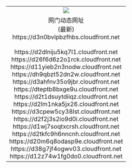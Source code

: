 ﻿<table>
  <tr></tr>
  <tr><td colspan=2 align=center><img src="https://d3n0bvlpbzfhbs.cloudfront.net/Up/oGate.jpg" /></td></tr>
  <tr><td colspan=2 align=center>网门动态网址<br/>(最新)
<br>https://d3n0bvlpbzfhbs.cloudfront.net
<br/>
<br>https://d2dlniju5kq7l1.cloudfront.net
<br>https://d26f6d6z2o1rck.cloudfront.net
<br>https://d11yieb2n3nodw.cloudfront.net
<br>https://dh9qbzt52dn2w.cloudfront.net
<br>https://d3ahfnv35o9jbr.cloudfront.net
<br>https://dteptb8bxge9u.cloudfront.net
<br>https://d2t1dsuytdiiqz.cloudfront.net
<br>https://d2lm1nka5jx26.cloudfront.net
<br>https://d3cpew5cy38lst.cloudfront.net
<br>https://d2f2j3s2io9d0i.cloudfront.net
<br>https://d1wj7soqtxcrsh.cloudfront.net
<br>https://d2tkfc9h6nncnh.cloudfront.net
<br>https://d20m6q8odasp9e.cloudfront.net
<br>https://d38g7jf4ogwv03.cloudfront.net
<br>https://d12z74w1fg0do0.cloudfront.net
    </td>
  </tr>
</table>
